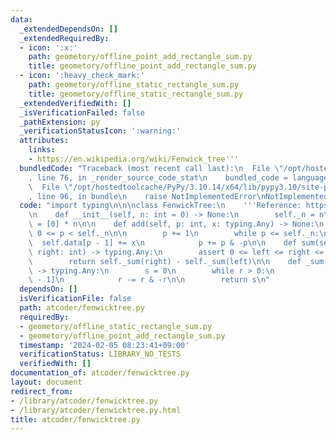 ```yaml
---
data:
  _extendedDependsOn: []
  _extendedRequiredBy:
  - icon: ':x:'
    path: geometory/offline_point_add_rectangle_sum.py
    title: geometory/offline_point_add_rectangle_sum.py
  - icon: ':heavy_check_mark:'
    path: geometory/offline_static_rectangle_sum.py
    title: geometory/offline_static_rectangle_sum.py
  _extendedVerifiedWith: []
  _isVerificationFailed: false
  _pathExtension: py
  _verificationStatusIcon: ':warning:'
  attributes:
    links:
    - https://en.wikipedia.org/wiki/Fenwick_tree'''
  bundledCode: "Traceback (most recent call last):\n  File \"/opt/hostedtoolcache/PyPy/3.10.14/x64/lib/pypy3.10/site-packages/onlinejudge_verify/documentation/build.py\"\
    , line 76, in _render_source_code_stat\n    bundled_code = language.bundle(\n\
    \  File \"/opt/hostedtoolcache/PyPy/3.10.14/x64/lib/pypy3.10/site-packages/onlinejudge_verify/languages/python.py\"\
    , line 96, in bundle\n    raise NotImplementedError\nNotImplementedError\n"
  code: "import typing\n\n\nclass FenwickTree:\n    '''Reference: https://en.wikipedia.org/wiki/Fenwick_tree'''\n\
    \n    def __init__(self, n: int = 0) -> None:\n        self._n = n\n        self.data\
    \ = [0] * n\n\n    def add(self, p: int, x: typing.Any) -> None:\n        assert\
    \ 0 <= p < self._n\n\n        p += 1\n        while p <= self._n:\n          \
    \  self.data[p - 1] += x\n            p += p & -p\n\n    def sum(self, left: int,\
    \ right: int) -> typing.Any:\n        assert 0 <= left <= right <= self._n\n\n\
    \        return self._sum(right) - self._sum(left)\n\n    def _sum(self, r: int)\
    \ -> typing.Any:\n        s = 0\n        while r > 0:\n            s += self.data[r\
    \ - 1]\n            r -= r & -r\n\n        return s\n"
  dependsOn: []
  isVerificationFile: false
  path: atcoder/fenwicktree.py
  requiredBy:
  - geometory/offline_static_rectangle_sum.py
  - geometory/offline_point_add_rectangle_sum.py
  timestamp: '2024-02-05 08:23:41+09:00'
  verificationStatus: LIBRARY_NO_TESTS
  verifiedWith: []
documentation_of: atcoder/fenwicktree.py
layout: document
redirect_from:
- /library/atcoder/fenwicktree.py
- /library/atcoder/fenwicktree.py.html
title: atcoder/fenwicktree.py
---
```

